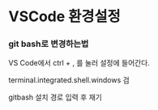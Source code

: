 # VSCode 환경설정

### git bash로 변경하는법 

VS Code에서 ctrl + , 를 눌러 설정에 들어간다.

terminal.integrated.shell.windows 검

gitbash 설치 경로 입력 후 재기







